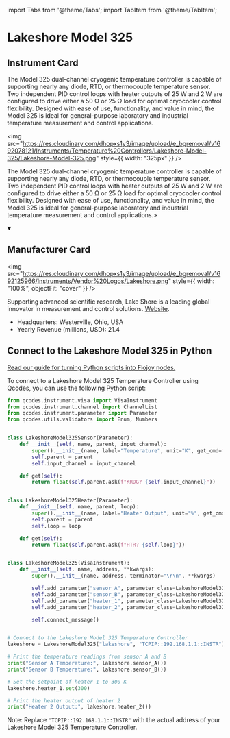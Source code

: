 
import Tabs from '@theme/Tabs';
import TabItem from '@theme/TabItem';

# Lakeshore Model 325

## Instrument Card

<div className="flex">

<div>

The Model 325 dual-channel cryogenic temperature controller is capable of supporting nearly any diode, RTD, or thermocouple temperature sensor. Two independent PID control loops with heater outputs of 25 W and 2 W are configured to drive either a 50 Ω or 25 Ω load for optimal cryocooler control flexibility. Designed with ease of use, functionality, and value in mind, the Model 325 is ideal for general-purpose laboratory and industrial temperature measurement and control applications.

</div>

<img src="https://res.cloudinary.com/dhopxs1y3/image/upload/e_bgremoval/v1692078121/Instruments/Temperature%20Controllers/Lakeshore-Model-325/Lakeshore-Model-325.png" style={{ width: "325px" }} />

</div>

The Model 325 dual-channel cryogenic temperature controller is capable of supporting nearly any diode, RTD, or thermocouple temperature sensor. Two independent PID control loops with heater outputs of 25 W and 2 W are configured to drive either a 50 Ω or 25 Ω load for optimal cryocooler control flexibility. Designed with ease of use, functionality, and value in mind, the Model 325 is ideal for general-purpose laboratory and industrial temperature measurement and control applications.>

<details open>
<summary><h2>Manufacturer Card</h2></summary>

<img src="https://res.cloudinary.com/dhopxs1y3/image/upload/e_bgremoval/v1692125966/Instruments/Vendor%20Logos/Lakeshore.png" style={{ width: "100%", objectFit: "cover" }} />

Supporting advanced scientific research, Lake Shore is a leading global innovator in measurement and control solutions. <a href="https://www.lakeshore.com/home">Website</a>.

<ul>
  <li>Headquarters: Westerville, Ohio, USA</li>
  <li>Yearly Revenue (millions, USD): 21.4</li>
</ul>
</details>

## Connect to the Lakeshore Model 325 in Python

[Read our guide for turning Python scripts into Flojoy nodes.](https://docs.flojoy.ai/custom-nodes/creating-custom-node/)


<Tabs>
<TabItem value="Qcodes" label="Qcodes">

To connect to a Lakeshore Model 325 Temperature Controller using Qcodes, you can use the following Python script:

```python
from qcodes.instrument.visa import VisaInstrument
from qcodes.instrument.channel import ChannelList
from qcodes.instrument.parameter import Parameter
from qcodes.utils.validators import Enum, Numbers


class LakeshoreModel325Sensor(Parameter):
    def __init__(self, name, parent, input_channel):
        super().__init__(name, label="Temperature", unit="K", get_cmd=f"KRDG? {input_channel}")
        self.parent = parent
        self.input_channel = input_channel

    def get(self):
        return float(self.parent.ask(f"KRDG? {self.input_channel}"))


class LakeshoreModel325Heater(Parameter):
    def __init__(self, name, parent, loop):
        super().__init__(name, label="Heater Output", unit="%", get_cmd=f"HTR? {loop}")
        self.parent = parent
        self.loop = loop

    def get(self):
        return float(self.parent.ask(f"HTR? {self.loop}"))


class LakeshoreModel325(VisaInstrument):
    def __init__(self, name, address, **kwargs):
        super().__init__(name, address, terminator="\r\n", **kwargs)

        self.add_parameter("sensor_A", parameter_class=LakeshoreModel325Sensor, input_channel="A")
        self.add_parameter("sensor_B", parameter_class=LakeshoreModel325Sensor, input_channel="B")
        self.add_parameter("heater_1", parameter_class=LakeshoreModel325Heater, loop=1)
        self.add_parameter("heater_2", parameter_class=LakeshoreModel325Heater, loop=2)

        self.connect_message()


# Connect to the Lakeshore Model 325 Temperature Controller
lakeshore = LakeshoreModel325("lakeshore", "TCPIP::192.168.1.1::INSTR")

# Print the temperature readings from sensor A and B
print("Sensor A Temperature:", lakeshore.sensor_A())
print("Sensor B Temperature:", lakeshore.sensor_B())

# Set the setpoint of heater 1 to 300 K
lakeshore.heater_1.set(300)

# Print the heater output of heater 2
print("Heater 2 Output:", lakeshore.heater_2())
```

Note: Replace `"TCPIP::192.168.1.1::INSTR"` with the actual address of your Lakeshore Model 325 Temperature Controller.

</TabItem>
</Tabs>